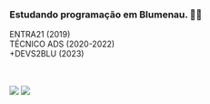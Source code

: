 ### Estudando programação em Blumenau. 👋:beer:

ENTRA21 (2019) <br>
TÉCNICO ADS (2020-2022) <br> 
+DEVS2BLU (2023) 

 <br>
 <br>
 <div> 
  <a href="https://www.linkedin.com/in/nathan-de-andrade-gon%C3%A7alves-a1a398192/" target="_blank"><img src="https://img.shields.io/badge/-LinkedIn-%230077B5?style=for-   the-badge&logo=linkedin&logoColor=white" target="_blank"></a> 
  <a href="https://www.instagram.com/nathan.drade/" target="_blank"><img src="https://img.shields.io/badge/-Instagram-%23E4405F?style=for-the-                     badge&logo=instagram&logoColor=white" target="_blank"></a>
</div>
